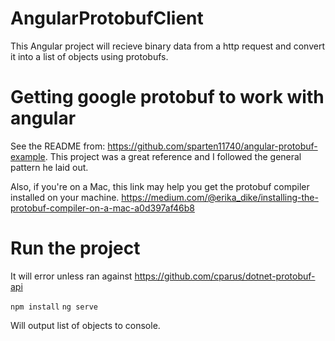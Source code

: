 # AngularProtobufClient

This Angular project will recieve binary data from a http request and convert it into a list of objects using protobufs.

# Getting google protobuf to work with angular
See the README from: https://github.com/sparten11740/angular-protobuf-example. This project was a great reference and I followed the general pattern he laid out. 

Also, if you're on a Mac, this link may help you get the protobuf compiler installed on your machine. https://medium.com/@erika_dike/installing-the-protobuf-compiler-on-a-mac-a0d397af46b8

# Run the project
It will error unless ran against https://github.com/cparus/dotnet-protobuf-api

`npm install` `ng serve`

Will output list of objects to console.
